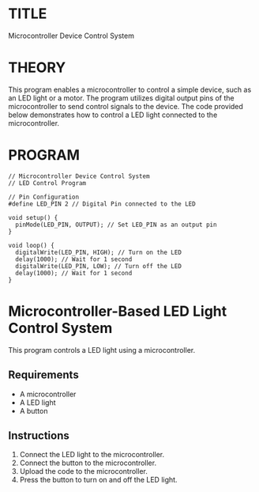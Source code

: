 # TITLE
Microcontroller Device Control System

# THEORY
This program enables a microcontroller to control a simple device, such as an LED light or a motor. The program utilizes digital output pins of the microcontroller to send control signals to the device. The code provided below demonstrates how to control a LED light connected to the microcontroller.


# PROGRAM
```
// Microcontroller Device Control System
// LED Control Program

// Pin Configuration
#define LED_PIN 2 // Digital Pin connected to the LED

void setup() {
  pinMode(LED_PIN, OUTPUT); // Set LED_PIN as an output pin
}

void loop() {
  digitalWrite(LED_PIN, HIGH); // Turn on the LED
  delay(1000); // Wait for 1 second
  digitalWrite(LED_PIN, LOW); // Turn off the LED
  delay(1000); // Wait for 1 second
}
```
# Microcontroller-Based LED Light Control System

This program controls a LED light using a microcontroller.

## Requirements

* A microcontroller
* A LED light
* A button

## Instructions

1. Connect the LED light to the microcontroller.
2. Connect the button to the microcontroller.
3. Upload the code to the microcontroller.
4. Press the button to turn on and off the LED light.

